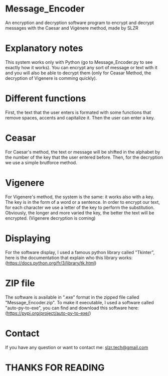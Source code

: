 # Message_Encoder
An encryption and decryption software program to encrypt and decrypt messages with the Caesar and Vigènere method, made by SLZR 

# Explanatory notes
This system works only with Python (go to Message_Encoder.py to see exactly how it works). You can encrypt any sort of message or text with it and you will also be able to decrypt them (only for Ceasar Method, the decryption of Vigenere is comming quickly). 

# Different functions
First, the text that the user enters is formated with some functions that remove spaces, accents and capitalize it. Then the user can enter a key. 

# Ceasar
For Caesar's method, the text or message will be shifted in the alphabet by the number of the key that the user entered before.
Then, for the decryption we use a simple brutforce method.

# Vigenere
For Vigenere's method, the system is the same: it works also with a key. The key is in the form of a word or a sentence. In order to encrypt our text, for each character we use a letter of the key to perform the substitution. Obviously, the longer and more varied the key, the better the text will be encrypted.
(Vigenere decryption is coming)

# Displaying
For the software display, I used a famous python library called "Tkinter", here is the documentation that explain who this library works:(https://docs.python.org/fr/3/library/tk.html)

# ZIP file
The  software is available in ".exe" format in the zipped file called "Message_Encoder.zip". To make it executable, I used a software called "auto-py-to-exe", you can find and download this software here: 
(https://pypi.org/project/auto-py-to-exe/)

# Contact
If you have any question or want to contact me: slzr.tech@gmail.com


# THANKS FOR READING
 

